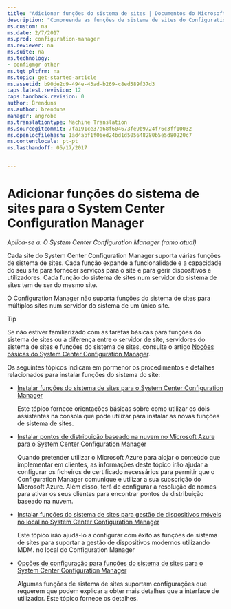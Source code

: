 ```yaml
---
title: "Adicionar funções do sistema de sites | Documentos do Microsoft"
description: "Compreenda as funções de sistema de sites do Configuration Manager e como adicioná-los para expandir a funcionalidade e a capacidade do seu site."
ms.custom: na
ms.date: 2/7/2017
ms.prod: configuration-manager
ms.reviewer: na
ms.suite: na
ms.technology:
- configmgr-other
ms.tgt_pltfrm: na
ms.topic: get-started-article
ms.assetid: b90de2d9-494e-43ad-b269-c8ed589f37d3
caps.latest.revision: 12
caps.handback.revision: 0
author: Brenduns
ms.author: brenduns
manager: angrobe
ms.translationtype: Machine Translation
ms.sourcegitcommit: 7fa191ce37a68f604673fe9b9724f76c3ff10032
ms.openlocfilehash: 1ad4abf1f06ed24bd1d505648280b5e5d80220c7
ms.contentlocale: pt-pt
ms.lasthandoff: 05/17/2017


---
```

# <a name="add-site-system-roles-for-system-center-configuration-manager"></a>Adicionar funções do sistema de sites para o System Center Configuration Manager

*Aplica-se a: O System Center Configuration Manager (ramo atual)*

Cada site do System Center Configuration Manager suporta várias funções de sistema de sites. Cada função expande a funcionalidade e a capacidade do seu site para fornecer serviços para o site e para gerir dispositivos e utilizadores. Cada função do sistema de sites num servidor do sistema de sites tem de ser do mesmo site.   

O Configuration Manager não suporta funções do sistema de sites para múltiplos sites num servidor do sistema de um único site.  

> [!TIP]  
>  Se não estiver familiarizado com as tarefas básicas para funções do sistema de sites ou a diferença entre o servidor de site, servidores do sistema de sites e funções do sistema de sites, consulte o artigo [Noções básicas do System Center Configuration Manager](../../../../core/understand/fundamentals.md).  

 Os seguintes tópicos indicam em pormenor os procedimentos e detalhes relacionados para instalar funções do sistema do site:  

-   [Instalar funções do sistema de sites para o System Center Configuration Manager](../../../../core/servers/deploy/configure/install-site-system-roles.md)  

     Este tópico fornece orientações básicas sobre como utilizar os dois assistentes na consola que pode utilizar para instalar as novas funções de sistema de sites.  

-   [Instalar pontos de distribuição baseado na nuvem no Microsoft Azure para o System Center Configuration Manager](../../../../core/servers/deploy/configure/install-cloud-based-distribution-points-in-microsoft-azure.md)  

    Quando pretender utilizar o Microsoft Azure para alojar o conteúdo que implementar em clientes, as informações deste tópico irão ajudar a configurar os ficheiros de certificado necessários para permitir que o Configuration Manager comunique e utilizar a sua subscrição do Microsoft Azure. Além disso, terá de configurar a resolução de nomes para ativar os seus clientes para encontrar pontos de distribuição baseado na nuvem.  

-   [Instalar funções do sistema de sites para gestão de dispositivos móveis no local no System Center Configuration Manager](../../../../mdm/get-started/install-site-system-roles-for-on-premises-mdm.md)  

     Este tópico irão ajudá-lo a configurar com êxito as funções de sistema de sites para suportar a gestão de dispositivos modernos utilizando MDM. no local do Configuration Manager  

-   [Opções de configuração para funções do sistema de sites para o System Center Configuration Manager](../../../../core/servers/deploy/configure/configuration-options-for-site-system-roles.md)  

     Algumas funções de sistema de sites suportam configurações que requerem que podem explicar a obter mais detalhes que a interface de utilizador. Este tópico fornece os detalhes.  

